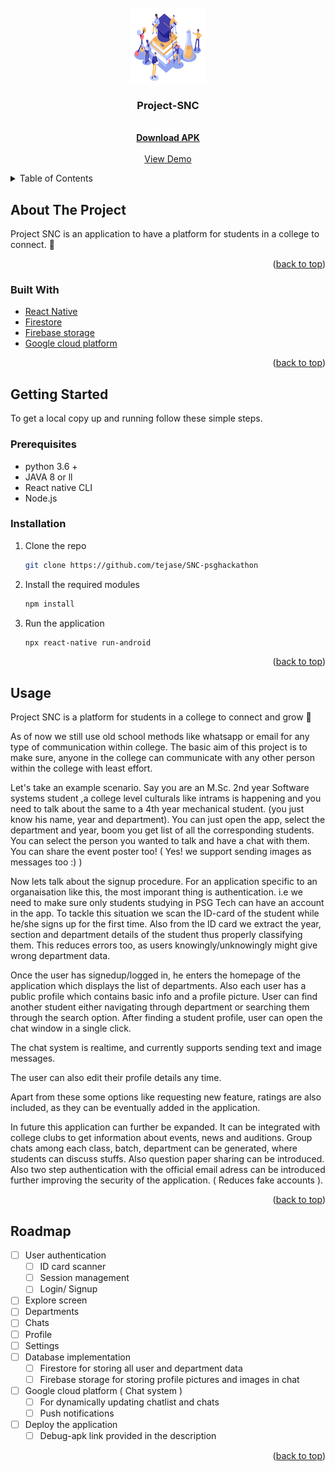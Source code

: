 <div id="top"></div>

<!-- PROJECT LOGO -->
<br />
<div align="center">
  <a href="https://github.com/tejase/SNC-psghackathon">
    <img src="src\components\assets\images\Capture.png" alt="Logo" width="120" height="120">
  </a>

<h3 align="center">Project-SNC</h3>

  <p align="center">
    <br />
    <a href="https://drive.google.com/file/d/1iY9qw5--nalj4BO2VlTL9DiP7zEjwarO/view?usp=sharing"><strong>Download APK</strong></a>
    <br />
    <br />
    <a href="https://drive.google.com/file/d/1iY9qw5--nalj4BO2VlTL9DiP7zEjwarO/view?usp=sharing">View Demo</a>
  </p>
</div>

<!-- TABLE OF CONTENTS -->
<details>
  <summary>Table of Contents</summary>
  <ol>
    <li>
      <a href="#about-the-project">About The Project</a>
      <ul>
        <li><a href="#built-with">Built With</a></li>
      </ul>
    </li>
    <li>
      <a href="#getting-started">Getting Started</a>
      <ul>
        <li><a href="#prerequisites">Prerequisites</a></li>
        <li><a href="#installation">Installation</a></li>
      </ul>
    </li>
    <li><a href="#usage">Usage</a></li>
    <li><a href="#roadmap">Roadmap</a></li>
  </ol>
</details>

<!-- ABOUT THE PROJECT -->

## About The Project

Project SNC is an application to have a platform for students in a college to connect. 🚀

<p align="right">(<a href="#top">back to top</a>)</p>

### Built With

- [React Native](https://reactnative.dev/)
- [Firestore](https://firebase.google.com/products/firestore)
- [Firebase storage](https://firebase.google.com/products/storage)
- [Google cloud platform](https://cloud.google.com/gcp/)

<p align="right">(<a href="#top">back to top</a>)</p>

<!-- GETTING STARTED -->

## Getting Started

To get a local copy up and running follow these simple steps.

### Prerequisites

- python 3.6 +
- JAVA 8 or ll
- React native CLI
- Node.js

### Installation

1. Clone the repo
   ```sh
   git clone https://github.com/tejase/SNC-psghackathon
   ```

2. Install the required modules
   ```sh
   npm install
   ```
4. Run the application
   ```sh
   npx react-native run-android
   ```


<p align="right">(<a href="#top">back to top</a>)</p>

<!-- USAGE EXAMPLES -->

## Usage

Project SNC is a platform for students in a college to connect and grow 🚀

As of now we still use old school methods like whatsapp or email for any type of communication within college. The basic aim of this project is to make sure, anyone in the college can communicate with any other person within the college with least effort. 

Let's take an example scenario. Say you are an M.Sc. 2nd year Software systems student ,a college level culturals like intrams is happening and you need to talk about the same to a 4th year mechanical student. (you just know his name, year and department). You can just open the app, select the department and year, boom you get list of all the corresponding students. You can select the person you wanted to talk and have a chat with them. You can share the event poster too! ( Yes! we support sending images as messages too :) )

Now lets talk about the signup procedure. For an application specific to an organaisation like this, the most imporant thing is authentication. i.e we need to make sure only students studying in PSG Tech can have an account in the app. To tackle this situation we scan the ID-card of the student while he/she signs up for the first time. Also from the ID card we extract the year, section and department details of the student thus properly classifying them. This reduces errors too, as users knowingly/unknowingly might give wrong department data. 

Once the user has signedup/logged in, he enters the homepage of the application which displays the list of departments. Also each user has a public profile which contains basic info and a profile picture. User can find another student either navigating through department or searching them through the search option. After finding a student profile, user can open the chat window in a single click.

The chat system is realtime, and currently supports sending text and image messages.

The user can also edit their profile details any time. 

Apart from these some options like requesting new feature, ratings are also included, as they can be eventually added in the application.

In future this application can further be expanded. It can be integrated with college clubs to get information about events, news and auditions. Group chats among each class, batch, department can be generated, where students can discuss stuffs. Also question paper sharing can be introduced. Also two step authentication with the official email adress can be introduced further improving the security of the application. ( Reduces fake accounts ). 


<p align="right">(<a href="#top">back to top</a>)</p>

<!-- ROADMAP -->

## Roadmap

- [ ] User authentication
  - [ ] ID card scanner
  - [ ] Session management
  - [ ] Login/ Signup
- [ ] Explore screen
- [ ] Departments
- [ ] Chats 
- [ ] Profile
- [ ] Settings
- [ ] Database implementation
  - [ ] Firestore for storing all user and department data
  - [ ] Firebase storage for storing profile pictures and images in chat
- [ ] Google cloud platform ( Chat system )
  - [ ] For dynamically updating chatlist and chats
  - [ ] Push notifications
- [ ] Deploy the application
  - [ ] Debug-apk link provided in the description

<p align="right">(<a href="#top">back to top</a>)</p>
